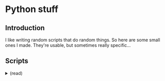# Python stuff

## Introduction

I like writing random scripts that do random things.
So here are some small ones I made. They're usable, but sometimes really specific...

## Scripts

<details>
  <summary>(read)</summary>
  
  - ### [algebraicToTrigonometric.py](./Scrpits/math/algebraicToTrigonometric.py)   
    This script converts a complex number's algebraic expression to its trigonometric form.   
    The `convert` function takes 2 arguments that define the `reNumber` and `imNumber`.

- ### [coinChoice.py](./Scrpits/fun-games/coinChoice.py)   
    This scripts chooses an item from a list.    
    But the twist it that it does it by flipping a coin (represented by `random.randint(0, 1)`)    
    It divides the list in two until it only contains one element. But this means that it's not completely random: for that reason we first have to shuffle the list with `random.shuffle(items)` but it kind of ruins the point of only doing it with a coin toss.

- ### [concentricCircles.py](./Scrpits/math/concentricCircles.py)
    This script asks for user input and calculates the area of concentric circles.
    The radiuses can either have the same distance between them, or be specified individually.
    The user is warned if the values provided aren't sorted correctly.

- ### [mastermind.py](./Scrpits/fun-games/mastermind.py)
    This is a simple mastermind game. Some parameters can be changed, like the amount of different pegs available, the sequence length or the amount of allowed tries. A score is added to a counter depending on the amount of turns used. Some common input errors like wrong characters or wrong length are handeled.
    For now duplicates in inputs aren't available and return an error.
    The game also has a difficulty level choice that affects the score gained.
    A custom difficulty should be added as well as a combo system.
  
</details>
